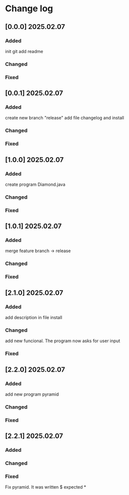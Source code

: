 # Change log

## [0.0.0] 2025.02.07

### Added
init git add readme
### Changed

### Fixed


## [0.0.1] 2025.02.07

### Added
create new branch "release"
add file changelog and install
### Changed

### Fixed


## [1.0.0] 2025.02.07

### Added
create program Diamond.java
### Changed

### Fixed


## [1.0.1] 2025.02.07

### Added
merge feature branch -> release
### Changed

### Fixed


## [2.1.0] 2025.02.07

### Added
add description in file install
### Changed
add new funcional. The program now asks for user input
### Fixed

## [2.2.0] 2025.02.07

### Added
add new program pyramid
### Changed

### Fixed

## [2.2.1] 2025.02.07

### Added

### Changed

### Fixed
Fix pyramid. It was written $ expected *
